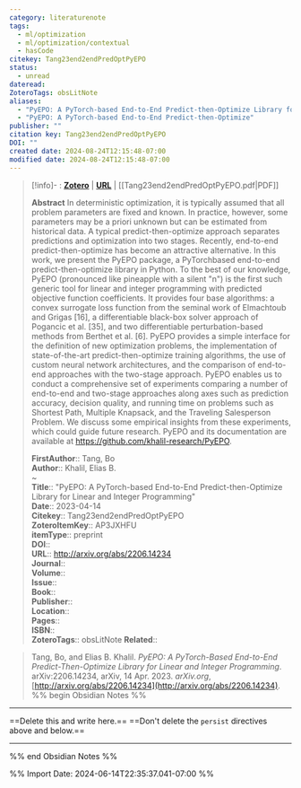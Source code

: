 ```yaml
---
category: literaturenote
tags:
  - ml/optimization
  - ml/optimization/contextual
  - hasCode
citekey: Tang23end2endPredOptPyEPO
status:
  - unread
dateread: 
ZoteroTags: obsLitNote
aliases:
  - "PyEPO: A PyTorch-based End-to-End Predict-then-Optimize Library for Linear and Integer Programming"
  - "PyEPO: A PyTorch-based End-to-End Predict-then-Optimize"
publisher: ""
citation key: Tang23end2endPredOptPyEPO
DOI: ""
created date: 2024-08-24T12:15:48-07:00
modified date: 2024-08-24T12:15:48-07:00
---
```


> [!info]- : [**Zotero**](zotero://select/library/items/AP3JXHFU)   | [**URL**](http://arxiv.org/abs/2206.14234) | [[Tang23end2endPredOptPyEPO.pdf|PDF]]
>
> 
> **Abstract**
> In deterministic optimization, it is typically assumed that all problem parameters are fixed and known. In practice, however, some parameters may be a priori unknown but can be estimated from historical data. A typical predict-then-optimize approach separates predictions and optimization into two stages. Recently, end-to-end predict-then-optimize has become an attractive alternative. In this work, we present the PyEPO package, a PyTorchbased end-to-end predict-then-optimize library in Python. To the best of our knowledge, PyEPO (pronounced like pineapple with a silent "n") is the first such generic tool for linear and integer programming with predicted objective function coefficients. It provides four base algorithms: a convex surrogate loss function from the seminal work of Elmachtoub and Grigas [16], a differentiable black-box solver approach of Pogancic et al. [35], and two differentiable perturbation-based methods from Berthet et al. [6]. PyEPO provides a simple interface for the definition of new optimization problems, the implementation of state-of-the-art predict-then-optimize training algorithms, the use of custom neural network architectures, and the comparison of end-to-end approaches with the two-stage approach. PyEPO enables us to conduct a comprehensive set of experiments comparing a number of end-to-end and two-stage approaches along axes such as prediction accuracy, decision quality, and running time on problems such as Shortest Path, Multiple Knapsack, and the Traveling Salesperson Problem. We discuss some empirical insights from these experiments, which could guide future research. PyEPO and its documentation are available at https://github.com/khalil-research/PyEPO.
> 
> 
> **FirstAuthor**:: Tang, Bo  
> **Author**:: Khalil, Elias B.  
~    
> **Title**:: "PyEPO: A PyTorch-based End-to-End Predict-then-Optimize Library for Linear and Integer Programming"  
> **Date**:: 2023-04-14  
> **Citekey**:: Tang23end2endPredOptPyEPO  
> **ZoteroItemKey**:: AP3JXHFU  
> **itemType**:: preprint  
> **DOI**::   
> **URL**:: http://arxiv.org/abs/2206.14234  
> **Journal**::   
> **Volume**::   
> **Issue**::   
> **Book**::   
> **Publisher**::   
> **Location**::    
> **Pages**::   
> **ISBN**::   
> **ZoteroTags**:: obsLitNote
> **Related**:: 

> Tang, Bo, and Elias B. Khalil. _PyEPO: A PyTorch-Based End-to-End Predict-Then-Optimize Library for Linear and Integer Programming_. arXiv:2206.14234, arXiv, 14 Apr. 2023. _arXiv.org_, [http://arxiv.org/abs/2206.14234](http://arxiv.org/abs/2206.14234).
%% begin Obsidian Notes %%
___
==Delete this and write here.==
==Don't delete the `persist` directives above and below.==
___
%% end Obsidian Notes %%



%% Import Date: 2024-06-14T22:35:37.041-07:00 %%
